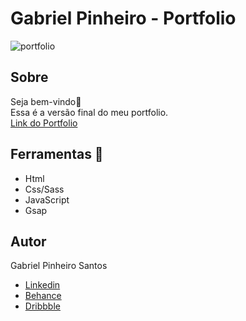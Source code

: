 # Gabriel Pinheiro - Portfolio
![portfolio](https://github.com/gabrielPinheiro4/primeiro-portfolio/assets/93086385/fc580bdb-f41a-4057-b1c2-dcadb4e8168e)

## Sobre
Seja bem-vindo👋
<br>
Essa é a versão final do meu portfolio.
<br>
[Link do Portfolio](gabPinheiro.com)

## Ferramentas 🔨
- Html
- Css/Sass
- JavaScript
- Gsap


## Autor
Gabriel Pinheiro Santos
- [Linkedin](https://www.linkedin.com/in/gabriel-pinheiro-santos-569917271/)
- [Behance](https://www.behance.net/gabrielpinheiro55)
- [Dribbble](https://dribbble.com/Gabriel_Pinheiro)
